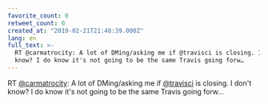 ```yaml
---
favorite_count: 0
retweet_count: 0
created_at: "2019-02-21T21:48:39.000Z"
lang: en
full_text: >-
  RT @carmatrocity: A lot of DMing/asking me if @travisci is closing. I don't
  know? I do know it's not going to be the same Travis going forw…
---
```


RT [@carmatrocity](https://twitter.com/carmatrocity): A lot of DMing/asking me
if [@travisci](https://twitter.com/travisci) is closing. I don't know? I do know
it's not going to be the same Travis going forw…
